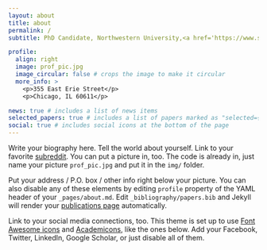 ```yaml
---
layout: about
title: about
permalink: /
subtitle: PhD Candidate, Northwestern University,<a href='https://www.sralab.org/'>Shirley Ryan AbilityLab</a>

profile:
  align: right
  image: prof_pic.jpg
  image_circular: false # crops the image to make it circular
  more_info: >
    <p>355 East Erie Street</p>
    <p>Chicago, IL 60611</p>

news: true # includes a list of news items
selected_papers: true # includes a list of papers marked as "selected={true}"
social: true # includes social icons at the bottom of the page
---
```


Write your biography here. Tell the world about yourself. Link to your favorite [subreddit](http://reddit.com). You can put a picture in, too. The code is already in, just name your picture `prof_pic.jpg` and put it in the `img/` folder.

Put your address / P.O. box / other info right below your picture. You can also disable any of these elements by editing `profile` property of the YAML header of your `_pages/about.md`. Edit `_bibliography/papers.bib` and Jekyll will render your [publications page](/al-folio/publications/) automatically.

Link to your social media connections, too. This theme is set up to use [Font Awesome icons](https://fontawesome.com/) and [Academicons](https://jpswalsh.github.io/academicons/), like the ones below. Add your Facebook, Twitter, LinkedIn, Google Scholar, or just disable all of them.
